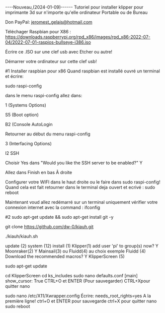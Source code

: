 ----Nouveau,(2024-01-09)------
Tutoriel pour installer klipper pour imprimante 3d sur n'importe qu'elle ordinateur Portable ou de Bureau

Don PayPal: jeromest_gelais@hotmail.com

Téléchager Raspbian pour X86 :
https://downloads.raspberrypi.org/rpd_x86/images/rpd_x86-2022-07-04/2022-07-01-raspios-bullseye-i386.iso

Écrire ce .ISO sur une clef usb avec Etcher ou autre!

Démarrer votre ordinateur sur cette clef usb!

#1 Installer raspbian pour x86 Quand raspbian est installé ouvré un terminal et écrire:

sudo raspi-config

dans le menu raspi-config allez dans:

1 (Systems Options)

S5 (Boot option)

B2 (Console AutoLogin

Retourner au début du menu raspi-config

3 (Interfacing Options)

I2 SSH

Choisir Yes dans "Would you like the SSH server to be enabled?"
Y

Allez dans Finish en bas Ã  droite

Configurer votre WIFI dans le haut droite ou le faire dans sudo raspi-config! Quand cela est fait retourner dans le terminal deja ouvert et ecrivé :
sudo reboot

Maintenant voud allez redémarré sur un terminal uniquement vérifier votre connexion internet avec la command : ifconfig

#2
sudo apt-get update && sudo apt-get install git -y

git clone https://github.com/dw-0/kiauh.git

./kiauh/kiauh.sh

update (2)
system (12)
install (1)
Klipper(1)
add user 'pi' to group(s) now? Y
Moonraker(2)
Y
Mainsail(3) ou Fluidd(4) au choix
exemple Fluidd (4)
Download the recommended macros? Y
KlipperScreen (5)

sudo apt-get update

cd KlipperScreen
cd ks_includes
sudo nano defaults.conf
[main]
show_cursor: True
CTRL+O et ENTER (Pour sauvegarder)
CTRL+Xpour quitter nano

sudo nano /etc/X11/Xwrapper.config
Écrire: needs_root_rights=yes 
A la première ligne!
ctrl+O et ENTER pour sauvegarde
ctrl+X  pour quitter nano
sudo reboot
